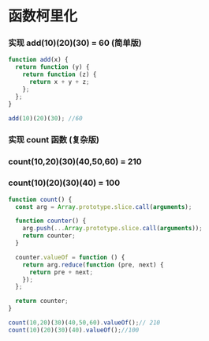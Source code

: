 # 函数柯里化

### 实现 add(10)(20)(30) = 60 (简单版)

```js
function add(x) {
  return function (y) {
    return function (z) {
      return x + y + z;
    };
  };
}

add(10)(20)(30); //60
```

### 实现 count 函数 (复杂版)

### count(10,20)(30)(40,50,60) = 210

### count(10)(20)(30)(40) = 100

```js
function count() {
  const arg = Array.prototype.slice.call(arguments);

  function counter() {
    arg.push(...Array.prototype.slice.call(arguments));
    return counter;
  }

  counter.valueOf = function () {
    return arg.reduce(function (pre, next) {
      return pre + next;
    });
  };

  return counter;
}

count(10,20)(30)(40,50,60).valueOf();// 210
count(10)(20)(30)(40).valueOf();//100
```
